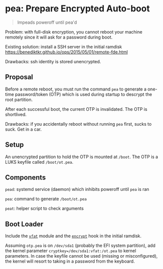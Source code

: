 # pea: Prepare Encrypted Auto-boot

> Impeads poweroff until pea'd

Problem: with full-disk encryption, you cannot reboot your machine remotely
since it will ask for a password during boot.

Existing solution: install a SSH server in the initial ramdisk
https://benediktkr.github.io/ops/2015/05/01/remote-fde.html

Drawbacks: ssh identity is stored unencrypted.

## Proposal

Before a remote reboot, you must run the command `pea` to generate a
one-time password/token (OTP) which is used during startup to descrypt the root partition.

After each successful boot, the current OTP is invalidated. The OTP is shortlived.

Drawbacks: if you accidentally reboot without running `pea` first, sucks to suck. Get in a car.

## Setup

An unencrypted partition to hold the OTP is mounted at `/boot`.
The OTP is a LUKS keyfile called `/boot/ot.pea`.

## Components

`pead`: systemd service (daemon) which inhibits poweroff until `pea` is ran

`pea`: command to generate `/boot/ot.pea`

`peat`: helper script to check arguments

## Boot Loader

Include the [`vfat`](https://wiki.archlinux.org/index.php/Dm-crypt/Device_encryption#Configuring_mkinitcpio) module
and the [`encrypt`](https://wiki.archlinux.org/index.php/Dm-crypt/Encrypting_an_Entire_System#Configuring_mkinitcpio) hook
in the initial ramdisk.

Assuming `otp.pea` is on `/dev/sda1` (probably the EFI system partition),
add the kernel parameter `cryptkey=/dev/sda1:vfat:/ot.pea` to kernel parameters.
In case the keyfile cannot be used (missing or misconfigured), the kernel will
resort to taking in a password from the keyboard.
